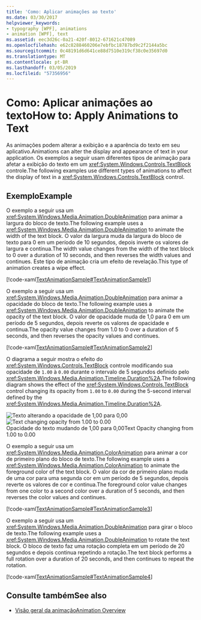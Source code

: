 ```yaml
---
title: 'Como: Aplicar animações ao texto'
ms.date: 03/30/2017
helpviewer_keywords:
- typography [WPF], animations
- animation [WPF], text
ms.assetid: eec3d26c-0a21-420f-8012-671621c47089
ms.openlocfilehash: e62c8288460206e7ebfbc18787bd9c2f2144a5bc
ms.sourcegitcommit: 0c48191d6d641ce88d7510e319cf38c0e35697d0
ms.translationtype: MT
ms.contentlocale: pt-BR
ms.lasthandoff: 03/05/2019
ms.locfileid: "57356956"
---
```

# <a name="how-to-apply-animations-to-text"></a><span data-ttu-id="40579-102">Como: Aplicar animações ao texto</span><span class="sxs-lookup"><span data-stu-id="40579-102">How to: Apply Animations to Text</span></span>
<span data-ttu-id="40579-103">As animações podem alterar a exibição e a aparência do texto em seu aplicativo.</span><span class="sxs-lookup"><span data-stu-id="40579-103">Animations can alter the display and appearance of text in your application.</span></span> <span data-ttu-id="40579-104">Os exemplos a seguir usam diferentes tipos de animação para afetar a exibição do texto em um <xref:System.Windows.Controls.TextBlock> controle.</span><span class="sxs-lookup"><span data-stu-id="40579-104">The following examples use different types of animations to affect the display of text in a <xref:System.Windows.Controls.TextBlock> control.</span></span>  
  
## <a name="example"></a><span data-ttu-id="40579-105">Exemplo</span><span class="sxs-lookup"><span data-stu-id="40579-105">Example</span></span>  
 <span data-ttu-id="40579-106">O exemplo a seguir usa um <xref:System.Windows.Media.Animation.DoubleAnimation> para animar a largura do bloco de texto.</span><span class="sxs-lookup"><span data-stu-id="40579-106">The following example uses a <xref:System.Windows.Media.Animation.DoubleAnimation> to animate the width of the text block.</span></span> <span data-ttu-id="40579-107">O valor da largura muda da largura do bloco de texto para 0 em um período de 10 segundos, depois inverte os valores de largura e continua.</span><span class="sxs-lookup"><span data-stu-id="40579-107">The width value changes from the width of the text block to 0 over a duration of 10 seconds, and then reverses the width values and continues.</span></span> <span data-ttu-id="40579-108">Este tipo de animação cria um efeito de revelação.</span><span class="sxs-lookup"><span data-stu-id="40579-108">This type of animation creates a wipe effect.</span></span>  
  
 [!code-xaml[TextAnimationSample#TextAnimationSample1](~/samples/snippets/csharp/VS_Snippets_Wpf/TextAnimationSample/CS/Window1.xaml#textanimationsample1)]  
  
 <span data-ttu-id="40579-109">O exemplo a seguir usa um <xref:System.Windows.Media.Animation.DoubleAnimation> para animar a opacidade do bloco de texto.</span><span class="sxs-lookup"><span data-stu-id="40579-109">The following example uses a <xref:System.Windows.Media.Animation.DoubleAnimation> to animate the opacity of the text block.</span></span> <span data-ttu-id="40579-110">O valor de opacidade muda de 1,0 para 0 em um período de 5 segundos, depois reverte os valores de opacidade e continua.</span><span class="sxs-lookup"><span data-stu-id="40579-110">The opacity value changes from 1.0 to 0 over a duration of 5 seconds, and then reverses the opacity values and continues.</span></span>  
  
 [!code-xaml[TextAnimationSample#TextAnimationSample2](~/samples/snippets/csharp/VS_Snippets_Wpf/TextAnimationSample/CS/Window1.xaml#textanimationsample2)]  
  
 <span data-ttu-id="40579-111">O diagrama a seguir mostra o efeito do <xref:System.Windows.Controls.TextBlock> controle modificando sua opacidade de `1.00` à `0.00` durante o intervalo de 5 segundos definido pelo <xref:System.Windows.Media.Animation.Timeline.Duration%2A>.</span><span class="sxs-lookup"><span data-stu-id="40579-111">The following diagram shows the effect of the <xref:System.Windows.Controls.TextBlock> control changing its opacity from `1.00` to `0.00` during the 5-second interval defined by the <xref:System.Windows.Media.Animation.Timeline.Duration%2A>.</span></span>  
  
 <span data-ttu-id="40579-112">![Texto alterando a opacidade de 1,00 para 0,00](./media/fadedtext01.png "FadedText01")</span><span class="sxs-lookup"><span data-stu-id="40579-112">![Text changing opacity from 1.00 to 0.00](./media/fadedtext01.png "FadedText01")</span></span>  
<span data-ttu-id="40579-113">Opacidade do texto mudando de 1,00 para 0,00</span><span class="sxs-lookup"><span data-stu-id="40579-113">Text Opacity changing from 1.00 to 0.00</span></span>  
  
 <span data-ttu-id="40579-114">O exemplo a seguir usa um <xref:System.Windows.Media.Animation.ColorAnimation> para animar a cor de primeiro plano do bloco de texto.</span><span class="sxs-lookup"><span data-stu-id="40579-114">The following example uses a <xref:System.Windows.Media.Animation.ColorAnimation> to animate the foreground color of the text block.</span></span> <span data-ttu-id="40579-115">O valor da cor de primeiro plano muda de uma cor para uma segunda cor em um período de 5 segundos, depois reverte os valores de cor e continua.</span><span class="sxs-lookup"><span data-stu-id="40579-115">The foreground color value changes from one color to a second color over a duration of 5 seconds, and then reverses the color values and continues.</span></span>  
  
 [!code-xaml[TextAnimationSample#TextAnimationSample3](~/samples/snippets/csharp/VS_Snippets_Wpf/TextAnimationSample/CS/Window1.xaml#textanimationsample3)]  
  
 <span data-ttu-id="40579-116">O exemplo a seguir usa um <xref:System.Windows.Media.Animation.DoubleAnimation> para girar o bloco de texto.</span><span class="sxs-lookup"><span data-stu-id="40579-116">The following example uses a <xref:System.Windows.Media.Animation.DoubleAnimation> to rotate the text block.</span></span> <span data-ttu-id="40579-117">O bloco de texto faz uma rotação completa em um período de 20 segundos e depois continua repetindo a rotação.</span><span class="sxs-lookup"><span data-stu-id="40579-117">The text block performs a full rotation over a duration of 20 seconds, and then continues to repeat the rotation.</span></span>  
  
 [!code-xaml[TextAnimationSample#TextAnimationSample4](~/samples/snippets/csharp/VS_Snippets_Wpf/TextAnimationSample/CS/Window1.xaml#textanimationsample4)]  
  
## <a name="see-also"></a><span data-ttu-id="40579-118">Consulte também</span><span class="sxs-lookup"><span data-stu-id="40579-118">See also</span></span>
- [<span data-ttu-id="40579-119">Visão geral da animação</span><span class="sxs-lookup"><span data-stu-id="40579-119">Animation Overview</span></span>](../graphics-multimedia/animation-overview.md)
